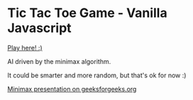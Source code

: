 # Tic Tac Toe Game - Vanilla Javascript

[Play here! :)](https://rpora.github.io/tic-tac-toe/)

AI driven by the minimax algorithm.

It could be smarter and more random, but that's ok for now :)


[Minimax presentation on geeksforgeeks.org](http://www.geeksforgeeks.org/minimax-algorithm-in-game-theory-set-1-introduction/)
